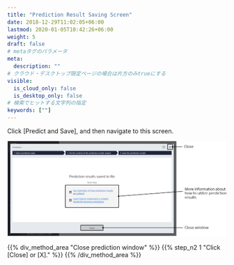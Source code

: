 ```yaml
---
title: "Prediction Result Saving Screen"
date: 2018-12-29T11:02:05+06:00
lastmod: 2020-01-05T10:42:26+06:00
weight: 5
draft: false
# metaタグのパラメータ
meta:
  description: ""
# クラウド・デスクトップ限定ページの場合は片方のみtrueにする
visible:
  is_cloud_only: false
  is_desktop_only: false
# 検索でヒットする文字列の指定
keywords: [""]
---
```


Click [Predict and Save], and then navigate to this screen.

![](../../img_en/t_slide33.png)


{{% div_method_area "Close prediction window" %}}
{{% step_n2 1 "Click [Close] or [X]." %}}
{{% /div_method_area %}}
